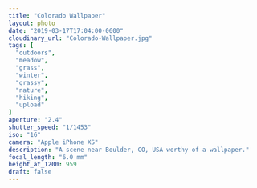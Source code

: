 ```yaml
---
title: "Colorado Wallpaper"
layout: photo
date: "2019-03-17T17:04:00-0600"
cloudinary_url: "Colorado-Wallpaper.jpg"
tags: [
  "outdoors",
  "meadow",
  "grass",
  "winter",
  "grassy",
  "nature",
  "hiking",
  "upload"
]
aperture: "2.4"
shutter_speed: "1/1453"
iso: "16"
camera: "Apple iPhone XS"
description: "A scene near Boulder, CO, USA worthy of a wallpaper."
focal_length: "6.0 mm"
height_at_1200: 959
draft: false
---
```

